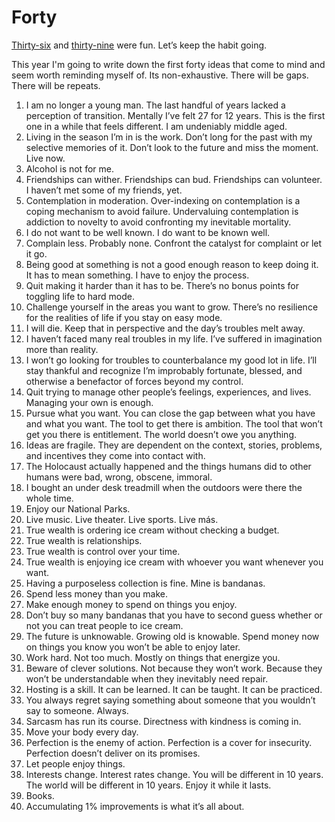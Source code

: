 <!--data 2024-01-12 #birthday -->

# Forty 

[Thirty-six][] and [thirty-nine][] were fun. Let’s keep the habit going. 

This year I'm going to write down the first forty ideas that come to mind and seem worth reminding myself of. Its non-exhaustive. There will be gaps. There will be repeats. 

1. I am no longer a young man. The last handful of years lacked a perception of transition. Mentally I’ve felt 27 for 12 years. This is the first one in a while that feels different. I am undeniably middle aged. 
2. Living in the season I’m in is the work. Don’t long for the past with my selective memories of it. Don’t look to the future and miss the moment. Live now. 
3. Alcohol is not for me. 
4. Friendships can wither. Friendships can bud. Friendships can volunteer. I haven’t met some of my friends, yet.
5. Contemplation in moderation. Over-indexing on contemplation is a coping mechanism to avoid failure. Undervaluing contemplation is addiction to novelty to avoid confronting my inevitable mortality.
6. I do not want to be well known. I do want to be known well. 
7. Complain less. Probably none. Confront  the catalyst for complaint or let it go.
8. Being good at something is not a good enough reason to keep doing it. It has to mean something. I have to enjoy the process. 
9. Quit making it harder than it has to be. There’s no bonus points for toggling life to hard mode. 
10. Challenge yourself in the areas you want to grow. There’s no resilience for the realities of life if you stay on easy mode. 
11. I will die. Keep that in perspective and the day’s troubles melt away. 
12. I haven’t faced many real troubles in my life. I’ve suffered in imagination more than reality. 
13. I won’t go looking for troubles to counterbalance my good lot in life. I’ll stay thankful and recognize I’m improbably fortunate, blessed, and otherwise a benefactor of forces beyond my control. 
14. Quit trying to manage other people’s feelings, experiences, and lives. Managing your own is enough. 
15. Pursue what you want. You can close the gap between what you have and what you want. The tool to get there is ambition. The tool that won’t get you there is entitlement. The world doesn’t owe you anything. 
16. Ideas are fragile. They are dependent on the context, stories, problems, and incentives they come into contact with. 
17. The Holocaust actually happened and the things humans did to other humans were bad, wrong, obscene, immoral. 
18. I bought an under desk treadmill when the outdoors were there the whole time. 
19. Enjoy our National Parks. 
20. Live music. Live theater. Live sports. Live más. 
21. True wealth is ordering ice cream without checking a budget. 
22. True wealth is relationships. 
23. True wealth is control over your time. 
24. True wealth is enjoying ice cream with whoever you want whenever you want. 
25. Having a purposeless collection is fine. Mine is bandanas. 
26. Spend less money than you make. 
27. Make enough money to spend on things you enjoy. 
28. Don’t buy so many bandanas that you have to second guess whether or not you can treat people to ice cream. 
29. The future is unknowable. Growing old is knowable. Spend money now on things you know you won’t be able to enjoy later. 
30. Work hard. Not too much. Mostly on things that energize you. 
31. Beware of clever solutions. Not because they won’t work. Because they won’t be understandable when they inevitably need repair. 
32. Hosting is a skill. It can be learned. It can be taught. It can be practiced. 
33. You always regret saying something about someone that you wouldn’t say to someone. Always. 
34. Sarcasm has run its course. Directness with kindness is coming in. 
35. Move your body every day. 
36. Perfection is the enemy of action. Perfection is a cover for insecurity. Perfection doesn’t deliver on its promises. 
37. Let people enjoy things.
38. Interests change. Interest rates change. You will be different in 10 years. The world will be different in 10 years. Enjoy it while it lasts. 
39. Books. 
40. Accumulating 1% improvements is what it’s all about. 

[thirty-six]: /2020/thirty-six/
[thirty-nine]: /2023/thirty-nine/
